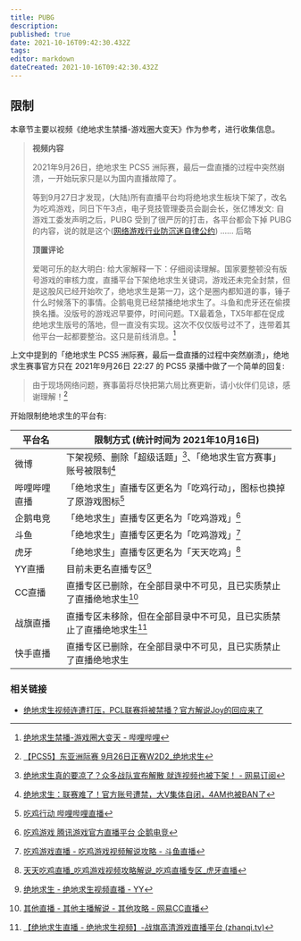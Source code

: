 ```yaml
---
title: PUBG
description: 
published: true
date: 2021-10-16T09:42:30.432Z
tags: 
editor: markdown
dateCreated: 2021-10-16T09:42:30.432Z
---
```


## 限制

本章节主要以视频《绝地求生禁播-游戏圈大变天》作为参考，进行收集信息。

> **视频内容**
>
> 2021年9月26日，绝地求生 PCS5 洲际赛，最后一盘直播的过程中突然崩溃，一开始玩家只是以为国内直播故障了。
>
> 等到9月27日才发现，(大陆)所有直播平台均将绝地求生板块下架了，改名为吃鸡游戏，同日下午3点，电子竞技管理委员会副会长，张亿博发文: 自游戏工委发声明之后，PUBG 受到了很严厉的打击，各平台都会下掉 PUBG 的内容，说的就是这个([网络游戏行业防沉迷自律公约](/rule/网络游戏行业防沉迷自律公约.md)) …… 后略
>
> **顶置评论**
>
> 爱喝可乐的赵大明白: 给大家解释一下：仔细阅读理解。国家要整顿没有版号游戏的审核力度，直播平台下架绝地求生关键词，游戏还未完全封禁，但是这股风已经开始吹了，绝地求生是第一刀，这个是圈内都知道的事，锤子什么时候落下的事情。企鹅电竞已经禁播绝地求生了。斗鱼和虎牙还在偷摸换名播。没版号的游戏迟早要停，时间问题。TX最着急，TX5年都在促成绝地求生版号的落地，但一直没有实现。这次不仅仅版号过不了，连带着其他平台一起都要整治。这只是前线消息。[^5HEKt]

[^5HEKt]: [绝地求生禁播-游戏圈大变天 - 哔哩哔哩](https://archive.is/5HEKt "https://www.bilibili.com/video/BV1Zq4y1o791")

上文中提到的「绝地求生 PCS5 洲际赛，最后一盘直播的过程中突然崩溃」，绝地求生赛事官方只在 2021年9月26日 22:27 的 PCS5 录播中做了一个简单的回复:

> 由于现场网络问题，赛事菌将尽快把第六局比赛更新，请小伙伴们见谅，感谢理解！[^1dV5u]

[^1dV5u]: [【PCS5】东亚洲际赛 9月26日正赛W2D2_绝地求生](https://archive.is/1dV5u "https://www.bilibili.com/video/BV16q4y1o7s4")

开始限制绝地求生的平台有:

| 平台名       | 限制方式 (统计时间为 2021年10月16日)                                    |
| ------------ | ----------------------------------------------------------------------- |
| 微博         | 下架视频、删除「超级话题」[^smb1]、「绝地求生官方赛事」账号被限制[^smb2] |
| 哔哩哔哩直播 | 「绝地求生」直播专区更名为「吃鸡行动」，图标也换掉了原游戏图标[^blpg]   |
| 企鹅电竞     | 「绝地求生」直播专区更名为「吃鸡游戏」[^tgpg]                           |
| 斗鱼         | 「绝地求生」直播专区更名为「吃鸡游戏」[^dypg]                           |
| 虎牙         | 「绝地求生」直播专区更名为「天天吃鸡」[^hypg]                           |
| YY直播       | 目前未更名直播专区[^yypg]                                               |
| CC直播       | 直播专区已删除，在全部目录中不可见，且已实质禁止了直播绝地求生[^ccpg]   |
| 战旗直播     | 直播专区未移除，但在全部目录中不可见，且已实质禁止了直播绝地求生[^zqpg] |
| 快手直播     | 直播专区已删除，在全部目录中不可见，且已实质禁止了直播绝地求生          |

[^smb1]: [绝地求生真的要凉了？众多战队宣布解散 就连视频也被下架！ - 网易订阅](https://web.archive.org/web/20211016015709/https://www.163.com/dy/article/GM9M96N10526RJGM.html)

[^smb2]: [绝地求生：联赛难了！官方账号遭禁，大V集体自闭，4AM也被BAN了](https://web.archive.org/web/20211016020231/https://baijiahao.baidu.com/s?id=1713148892023767294)

[^blpg]: [吃鸡行动 哔哩哔哩直播](https://web.archive.org/web/20211016022645/https://live.bilibili.com/area/pubg)

[^tgpg]: [吃鸡游戏 腾讯游戏官方直播平台 企鹅电竞](http://web.archive.org/web/20211016025020/https://egame.qq.com/livelist?layoutid=2000000133)

[^dypg]: [吃鸡游戏直播 - 吃鸡游戏视频解说攻略 - 斗鱼直播](https://web.archive.org/web/20211014043336/https://www.douyu.com/g_cjyx)

[^hypg]: [天天吃鸡直播_吃鸡游戏视频攻略解说_吃鸡直播专区_虎牙直播](http://web.archive.org/web/20211016025619/https://www.huya.com/g/2793)

[^yypg]: [绝地求生 - 绝地求生视频直播 - YY](https://web.archive.org/web/20211016030621/https://www.yy.com/chicken/jdqs)

[^ccpg]: [其他直播 - 其他主播解说 - 其他攻略 - 网易CC直播](https://web.archive.org/web/20211016031004/https://cc.163.com/category/9074/)

[^zqpg]: [【绝地求生直播 - 绝地求生视频】-战旗高清游戏直播平台 (zhanqi.tv)](https://www.zhanqi.tv/games/pubg)

### 相关链接

+ [绝地求生视频连遭打压，PCL联赛将被禁播？官方解说Joy的回应来了](https://web.archive.org/web/20211016020447/https://baijiahao.baidu.com/s?id=1713390146909716611)
